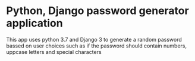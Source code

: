# Python, Django password generator application

This app uses python 3.7 and Django 3 to generate a random password bassed on user choices such as
if the password should contain numbers, uppcase letters and special characters